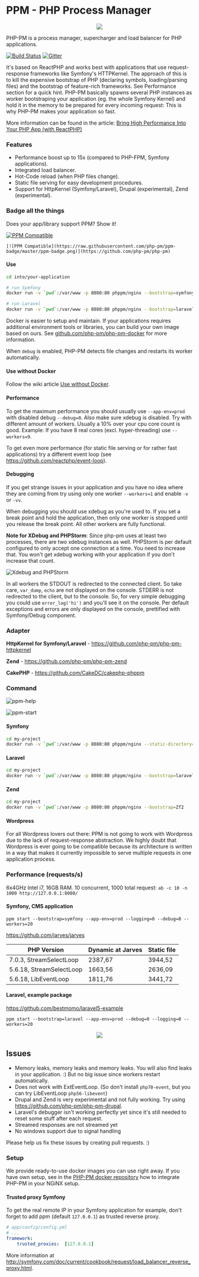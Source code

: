 PPM - PHP Process Manager
====================================================

<p align="center">
<img src="https://avatars3.githubusercontent.com/u/11821812?v=3&s=200" />
</p>

PHP-PM is a process manager, supercharger and load balancer for PHP applications.

[![Build Status](https://travis-ci.org/php-pm/php-pm.svg?branch=master)](https://travis-ci.org/php-pm/php-pm)
[![Gitter](https://badges.gitter.im/php-pm/php-pm.svg)](https://gitter.im/php-pm/php-pm?utm_source=badge&utm_medium=badge&utm_campaign=pr-badge)

It's based on ReactPHP and works best with applications that use request-response frameworks like Symfony's HTTPKernel.
The approach of this is to kill the expensive bootstrap of PHP (declaring symbols, loading/parsing files) and the bootstrap of feature-rich frameworks. See Performance section for a quick hint.
PHP-PM basically spawns several PHP instances as worker bootstraping your application (eg. the whole Symfony Kernel) and hold it in the memory to be prepared for every
incoming request: This is why PHP-PM makes your application so fast.

More information can be found in the article: [Bring High Performance Into Your PHP App (with ReactPHP)](http://marcjschmidt.de/blog/2014/02/08/php-high-performance.html)

### Features

* Performance boost up to 15x (compared to PHP-FPM, Symfony applications).
* Integrated load balancer.
* Hot-Code reload (when PHP files change).
* Static file serving for easy development procedures.
* Support for HttpKernel (Symfony/Laravel), Drupal (experimental), Zend (experimental).

### Badge all the things

Does your app/library support PPM? Show it!

[![PPM Compatible](https://raw.githubusercontent.com/php-pm/ppm-badge/master/ppm-badge.png)](https://github.com/php-pm/php-pm)

```
[![PPM Compatible](https://raw.githubusercontent.com/php-pm/ppm-badge/master/ppm-badge.png)](https://github.com/php-pm/php-pm)
```

#### Use

```bash
cd into/your-application

# run Symfony
docker run -v `pwd`:/var/www -p 8080:80 phppm/nginx --bootstrap=symfony --static-directory=web/

# run Laravel
docker run -v `pwd`:/var/www -p 8080:80 phppm/nginx --bootstrap=laravel --static-directory=public/
```

Docker is easier to setup and maintain. If your applications requires additional environment tools or libraries,
you can build your own image based on ours. See [github.com/php-pm/php-pm-docker](https://github.com/php-pm/php-pm-docker) for more information.

When `debug` is enabled, PHP-PM detects file changes and restarts its worker automatically.

#### Use without Docker

Follow the wiki article [Use without Docker](https://github.com/php-pm/php-pm/wiki/Use-without-Docker).

#### Performance

To get the maximum performance you should usually use `--app-env=prod` with disabled
debug `--debug=0`. Also make sure xdebug is disabled. Try with different amount of workers.
Usually a 10% over your cpu core count is good. Example: If you have 8 real cores (excl. hyper-threading) use `--workers=9`.

To get even more performance (for static file serving or for rather fast applications) try a different event loop (see https://github.com/reactphp/event-loop).

#### Debugging

If you get strange issues in your application and you have no idea where they are coming from try
using only one worker `--workers=1` and enable `-v` or `-vv`. 

When debugging you should use xdebug as you're used to. If you set a break point and hold the application, then only one
worker is stopped until you release the break point. All other workers are fully functional. 

**Note for XDebug and PHPStorm**: Since php-pm uses at least two processes, there are two xdebug instances as well. PHPStorm is per default configured to only accept one connection at a time. You need to increase that. You won't get xdebug working with your application if you don't increase that count.

![Xdebug and PHPStorm](https://raw.githubusercontent.com/php-pm/assets/master/xdebug-phpstorm.png)

In all workers the STDOUT is redirected to the connected client. So take care, `var_dump`, `echo` are not displayed on the console.
STDERR is not redirected to the client, but to the console. So, for very simple debugging you could use `error_log('hi')` and you'll see it on the console.
Per default exceptions and errors are only displayed on the console, prettified with Symfony/Debug component.

### Adapter

**HttpKernel for Symfony/Laravel** - https://github.com/php-pm/php-pm-httpkernel

**Zend** - https://github.com/php-pm/php-pm-zend

**CakePHP** - https://github.com/CakeDC/cakephp-phppm

### Command

![ppm-help](https://raw.githubusercontent.com/php-pm/assets/master/help-screenshot.png)

![ppm-start](https://raw.githubusercontent.com/php-pm/assets/master/start-command.png)


#### Symfony

```bash
cd my-project
docker run -v `pwd`:/var/www -p 8080:80 phppm/nginx --static-directory=web/
```

#### Laravel

```bash
cd my-project
docker run -v `pwd`:/var/www -p 8080:80 phppm/nginx --bootstrap=laravel --static-directory=web/
```

#### Zend

```bash
cd my-project
docker run -v `pwd`:/var/www -p 8080:80 phppm/nginx --bootstrap=Zf2
```

#### Wordpress

For all Wordpress lovers out there: PPM is not going to work with Wordpress due to the lack of request-response abstraction.
We highly doubt that Wordpress is ever going to be compatible because its architecture is written in a way that makes it
currently impossible to serve multiple requests in one application process.

### Performance (requests/s)

6x4GHz Intel i7, 16GB RAM. 10 concurrent, 1000 total request: `ab -c 10 -n 1000 http://127.0.0.1:8080/`

#### Symfony, CMS application

`ppm start --bootstrap=symfony --app-env=prod --logging=0 --debug=0 --workers=20`

https://github.com/jarves/jarves

| PHP Version              | Dynamic at Jarves | Static file |
|--------------------------|-------------------|-------------|
| 7.0.3, StreamSelectLoop  | 2387,67           | 3944,52     |
| 5.6.18, StreamSelectLoop | 1663,56           | 2636,09     |
| 5.6.18, LibEventLoop     | 1811,76           | 3441,72     |

#### Laravel, example package

https://github.com/bestmomo/laravel5-example

`ppm start --bootstrap=laravel --app-env=prod --debug=0 --logging=0 --workers=20`


<p align="center">
<img src="https://raw.githubusercontent.com/php-pm/assets/master/laravel.png" />
</p>

## Issues

* Memory leaks, memory leaks and memory leaks. You will also find leaks in your application. :) But no big issue since workers restart automatically.
* Does not work with ExtEventLoop. (So don't install `php70-event`, but you can try LibEventLoop `php56-libevent`)
* Drupal and Zend is very experimental and not fully working. Try using https://github.com/php-pm/php-pm-drupal.
* Laravel's debugger isn't working perfectly yet since it's still needed to reset some stuff after each request.
* Streamed responses are not streamed yet
* No windows support due to signal handling

Please help us fix these issues by creating pull requests. :)

### Setup

We provide ready-to-use docker images you can use right away.
If you have own setup, see in the [PHP-PM docker repository](https://github.com/php-pm/php-pm-docker) how to integrate PHP-PM in your NGiNX setup.

#### Trusted proxy Symfony
 
To get the real remote IP in your Symfony application for example, don't forget to add ppm (default `127.0.0.1`)
as trusted reverse proxy.

```yml
# app/config/config.yml
# ...
framework:
    trusted_proxies:  [127.0.0.1]
```

More information at http://symfony.com/doc/current/cookbook/request/load_balancer_reverse_proxy.html.
